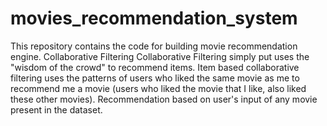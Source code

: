 # movies_recommendation_system
This repository contains the code for building movie recommendation engine.
Collaborative Filtering
Collaborative Filtering simply put uses the "wisdom of the crowd" to recommend items.
Item based collaborative filtering uses the patterns of users who liked the same movie as me to recommend me a movie (users who liked the movie that I like, also liked these other movies).
Recommendation based on user's input of any movie present in the dataset.
